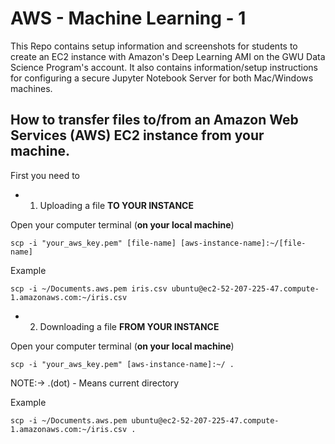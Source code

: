 # AWS - Machine Learning - 1

This Repo contains setup information and screenshots for students to create an EC2 instance with Amazon's Deep Learning AMI on the GWU Data Science Program's account. It also contains information/setup instructions for configuring a secure Jupyter Notebook Server for both Mac/Windows machines.

## How to transfer files to/from an Amazon Web Services (AWS) EC2 instance from your machine.


First you need to 

* 1. Uploading a file **TO YOUR INSTANCE**

Open your computer terminal (**on your local machine**)  


```
scp -i "your_aws_key.pem" [file-name] [aws-instance-name]:~/[file-name]
```

Example

```
scp -i ~/Documents.aws.pem iris.csv ubuntu@ec2-52-207-225-47.compute-1.amazonaws.com:~/iris.csv
```
* 2. Downloading a file **FROM YOUR INSTANCE**  

Open your computer terminal (**on your local machine**)  
```
scp -i "your_aws_key.pem" [aws-instance-name]:~/ .
```

NOTE:->  .(dot) - Means current directory  

Example  

```
scp -i ~/Documents.aws.pem ubuntu@ec2-52-207-225-47.compute-1.amazonaws.com:~/iris.csv .
```

